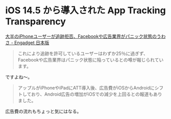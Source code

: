 # iOS 14.5 から導入された App Tracking Transparency

[大半のiPhoneユーザーが追跡拒否、Facebookや広告業界がパニック状態のうわさ - Engadget 日本版](https://japanese.engadget.com/facebook-advertisers-panicking-optout-tracking-020032249.html)

> これにより追跡を許可しているユーザーはわずか25％に過ぎず、Facebookや広告業界はパニック状態に陥っているとの噂が報じられています。

ですよね〜。

> アップルがiPhoneやiPadにATT導入後、広告費がiOSからAndroidにシフトしており、Android広告の増加がiOSでの減少を上回るとの報道もありました。

広告費の流れもちょっと気にはなる。
